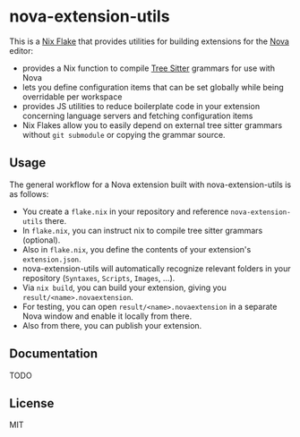 # nova-extension-utils

This is a [Nix Flake][1] that provides utilities for building extensions for the [Nova][2] editor:

 * provides a Nix function to compile [Tree Sitter][3] grammars for use with Nova
 * lets you define configuration items that can be set globally while being overridable per workspace
 * provides JS utilities to reduce boilerplate code in your extension concerning language servers and fetching configuration items
 * Nix Flakes allow you to easily depend on external tree sitter grammars without `git submodule` or copying the grammar source.

## Usage

The general workflow for a Nova extension built with nova-extension-utils is as follows:

 * You create a `flake.nix` in your repository and reference `nova-extension-utils` there.
 * In `flake.nix`, you can instruct nix to compile tree sitter grammars (optional).
 * Also in `flake.nix`, you define the contents of your extension's `extension.json`.
 * nova-extension-utils will automatically recognize relevant folders in your repository (`Syntaxes`, `Scripts`, `Images`, …).
 * Via `nix build`, you can build your extension, giving you `result/<name>.novaextension`.
 * For testing, you can open `result/<name>.novaextension` in a separate Nova window and enable it locally from there.
 * Also from there, you can publish your extension.

## Documentation

TODO

## License

MIT



 [1]: https://nixos.wiki/wiki/Flakes
 [2]: https://nova.app/
 [3]: https://tree-sitter.github.io/tree-sitter/